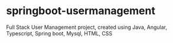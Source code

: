 # springboot-usermanagement
Full Stack User Management project, created using Java, Angular, Typescript, Spring boot, Mysql, HTML, CSS
